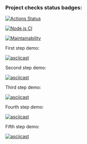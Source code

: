 ### Project checks status badges:
[![Actions Status](https://github.com/MityaDementiy/frontend-testing-react-project-lvl1/workflows/hexlet-check/badge.svg)](https://github.com/MityaDementiy/frontend-testing-react-project-lvl1/actions)

[![Node.js CI](https://github.com/MityaDementiy/frontend-testing-react-project-lvl1/actions/workflows/node.js.yml/badge.svg)](https://github.com/MityaDementiy/frontend-testing-react-project-lvl1/actions/workflows/node.js.yml)

[![Maintainability](https://api.codeclimate.com/v1/badges/950aaa7613e815e6bac7/maintainability)](https://codeclimate.com/github/MityaDementiy/frontend-testing-react-project-lvl1/maintainability)

First step demo:

[![asciicast](https://asciinema.org/a/hG0GPyHBK4wEwvEbQ7cybAtRy.svg)](https://asciinema.org/a/hG0GPyHBK4wEwvEbQ7cybAtRy)

Second step demo:

[![asciicast](https://asciinema.org/a/CRvhK7Yw0iJw49ctRre27ByT2.svg)](https://asciinema.org/a/CRvhK7Yw0iJw49ctRre27ByT2)

Third step demo: 

[![asciicast](https://asciinema.org/a/bKvglYXanZxsjoBAti34JbTXL.svg)](https://asciinema.org/a/bKvglYXanZxsjoBAti34JbTXL)

Fourth step demo: 

[![asciicast](https://asciinema.org/a/B1m9t8y9cS4mvOKqpRzDXEP20.svg)](https://asciinema.org/a/B1m9t8y9cS4mvOKqpRzDXEP20)

Fifth step demo: 

[![asciicast](https://asciinema.org/a/p6HhUfEZ0FX60t9o1pys20xm5.svg)](https://asciinema.org/a/p6HhUfEZ0FX60t9o1pys20xm5)